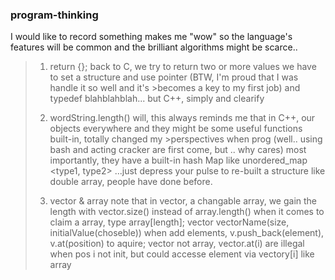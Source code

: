 ###  program-thinking
 I would like to record something makes me "wow"
 so the language's features will be common and the brilliant algorithms might be scarce..

>  1. return {}; back to C, we try to return two or more values we have to set a structure and use pointer (BTW, I'm proud that I was handle it so well and it's >becomes a key to my first job) and typedef blahblahblah...
>  but C++, simply and clearify
>
>  2. wordString.length() will, this always reminds me that in C++, our objects everywhere and they might be some useful functions built-in, totally changed my >perspectives when prog
>  (well.. using bash and acting cracker are first come, but .. why cares)
>  most importantly, they have a built-in hash Map like unordered_map <type1, type2>
>...just depress your pulse to re-built a structure like double array, people have done before.
>
> 3. vector & array
> note that in vector, a changable array, we gain the length with vector.size() instead of array.length()
> when it comes to claim a array, type array[length]; vector<type> vectorName(size, initialValue(choseble))
> when add elements, v.push_back(element), v.at(position) to aquire;
> vector not array, vector.at(i) are illegal when pos i not init, but could accesse element via vectory[i] like array
